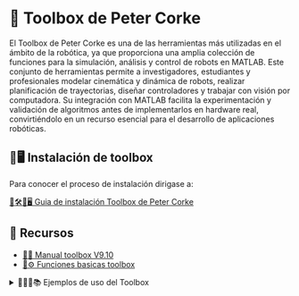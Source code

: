 # 🤖 Toolbox de Peter Corke

El Toolbox de Peter Corke es una de las herramientas más utilizadas en el ámbito de la robótica, ya que proporciona una amplia colección de funciones para la simulación, análisis y control de robots en MATLAB. Este conjunto de herramientas permite a investigadores, estudiantes y profesionales modelar cinemática y dinámica de robots, realizar planificación de trayectorias, diseñar controladores y trabajar con visión por computadora. Su integración con MATLAB facilita la experimentación y validación de algoritmos antes de implementarlos en hardware real, convirtiéndolo en un recurso esencial para el desarrollo de aplicaciones robóticas.

## 💾🖥️ Instalación de toolbox

Para conocer el proceso de instalación dirigase a:

[🚀🛠️💾🖥️ Guia de instalación Toolbox de Peter Corke](./../Archivos/Toolbox_RCV/Instalacion.md)

## 📂 Recursos

- [📕📝  Manual toolbox V9.10](./../Archivos/Toolbox_RCV/robot.pdf)
- [🔢⚙️ Funciones basicas toolbox](./../Archivos/Toolbox_RCV/resumen_funciones_basicas_toolbox.pdf)
<details>
  <summary>✍🏼🦾📚 Ejemplos de uso del Toolbox</summary>

- [🏹Vectores](./../Archivos/Toolbox_RCV/scripts/Matlab_General_RVC/Ejemplo_Clase_0_revisado.m)
- [➕✖️➖🏹 Operaciones con vectores](./../Archivos/Toolbox_RCV/scripts/Matlab_General_RVC/Ejemplo_Clase_1_revisado.m)
- [🔄️🏹 Rotaciones de vectores](./../Archivos/Toolbox_RCV/scripts/Matlab_General_RVC/Ejemplo_Clase_2_revisado.m)
- [✍🏼📄 Modelo para hacer informes](./../Archivos/Toolbox_RCV/scripts/Matlab_General_RVC/Ejemplo_Publish_revisado.mlx)
- [➕🏹 Ejemplos de operaciones con vectores](./../Archivos/Toolbox_RCV/scripts/Matlab_General_RVC/Ejemplos_Matlab_2_revisado.m)
- [🦾🔄️🏹 Ejercicios de rotación de vectores](./../Archivos/Toolbox_RCV/scripts/Matlab_General_RVC/Ejemplos_Matlab_3.m)
- [🪢🔄️🏹 Transformacion de vectores](./../Archivos/Toolbox_RCV/scripts/Matlab_General_RVC/Ejemplos_Matlab_4.m)

</details>